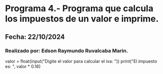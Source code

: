 # Programa 4.- Programa que calcula los impuestos de un valor e imprime.
## Fecha: 22/10/2024
### Realizado por: Edson Raymundo Ruvalcaba Marin. 
valor = float(input("Digite el valor para calcular el iva: "))
print("El impuesto es: ", valor * 0.16)
